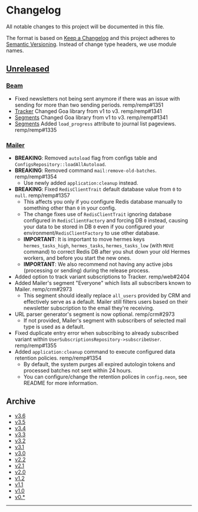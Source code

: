# Changelog

All notable changes to this project will be documented in this file.

The format is based on [Keep a Changelog](http://keepachangelog.com/) and this project adheres to [Semantic Versioning](http://semver.org/). Instead of change type headers, we use module names.

## [Unreleased]

### [Beam]

- Fixed newsletters not being sent anymore if there was an issue with sending for more than two sending periods. remp/remp#1351
- [Tracker] Changed Goa library from v1 to v3. remp/remp#1341
- [Segments] Changed Goa library from v1 to v3. remp/remp#1341
- [Segments] Added `load_progress` attribute to journal list pageviews. remp/remp#1335

### [Mailer]

- **BREAKING**: Removed `autoload` flag from configs table and `ConfigsRepository::loadAllAutoload`.
- **BREAKING**: Removed command `mail:remove-old-batches`. remp/remp#1354
  - Use newly added `application:cleanup` instead.
- **BREAKING**: Fixed `RedisClientTrait` default database value from `0` to `null`. remp/remp#1357
  - This affects you only if you configure Redis database manually to something other than `0` in your config.  
  - The change fixes use of `RedisClientTrait` ignoring database configured in `RedisClientFactory` and forcing DB `0` instead, causing your data to be stored in DB `0` even if you configured your environment/`RedisClientFactory` to use other database.
  - **IMPORTANT**: It is important to move hermes keys `hermes_tasks_high`, `hermes_tasks`, `hermes_tasks_low` (with `MOVE` command) to correct Redis DB after you shut down your old Hermes workers, and before you start the new ones.
  - **IMPORTANT**: We also recommend not having any active jobs (processing or sending) during the release process. 
- Added option to track variant subscriptions to Tracker. remp/web#2404
- Added Mailer's segment "Everyone" which lists all subscribers known to Mailer. remp/crm#2973
  - This segment should ideally replace `all_users` provided by CRM and effectively serve as a default. Mailer still filters users based on their newsletter subscription to the email they're receiving.
- URL parser generator's segment is now optional. remp/crm#2973
  - If not provided, Mailer's segment with subscribers of selected mail type is used as a default.
- Fixed duplicate entry error when subscribing to already subscribed variant within `UserSubscriptionsRepository->subscribeUser`. remp/remp#1355
- Added `application:cleanup` command to execute configured data retention policies. remp/remp#1354
  - By default, the system purges all expired autologin tokens and processed batches not sent within 24 hours.
  - You can configure/change the retention polices in `config.neon`, see README for more information.

## Archive

- [v3.6](./changelogs/CHANGELOG-v3.6.md)
- [v3.5](./changelogs/CHANGELOG-v3.5.md)
- [v3.4](./changelogs/CHANGELOG-v3.4.md)
- [v3.3](./changelogs/CHANGELOG-v3.3.md)
- [v3.2](./changelogs/CHANGELOG-v3.2.md)
- [v3.1](./changelogs/CHANGELOG-v3.1.md)
- [v3.0](./changelogs/CHANGELOG-v3.0.md)
- [v2.2](./changelogs/CHANGELOG-v2.2.md)
- [v2.1](./changelogs/CHANGELOG-v2.1.md)
- [v2.0](./changelogs/CHANGELOG-v2.0.md)
- [v1.2](./changelogs/CHANGELOG-v1.2.md)
- [v1.1](./changelogs/CHANGELOG-v1.1.md)
- [v1.0](./changelogs/CHANGELOG-v1.0.md)
- [v0.*](./changelogs/CHANGELOG-v0.md)

---

[Beam]: https://github.com/remp2020/remp/tree/master/Beam
[Campaign]: https://github.com/remp2020/remp/tree/master/Campaign
[Mailer]: https://github.com/remp2020/remp/tree/master/Mailer
[Sso]: https://github.com/remp2020/remp/tree/master/Sso
[Segments]: https://github.com/remp2020/remp/tree/master/Beam/go/cmd/segments
[Tracker]: https://github.com/remp2020/remp/tree/master/Beam/go/cmd/tracker

[Unreleased]: https://github.com/remp2020/remp/compare/3.2.0...master
